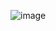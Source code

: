 ![image](https://github.com/abellzs/UI-Petshop/assets/111642738/4b73a3e8-571a-4db2-806c-267c28833d82)
